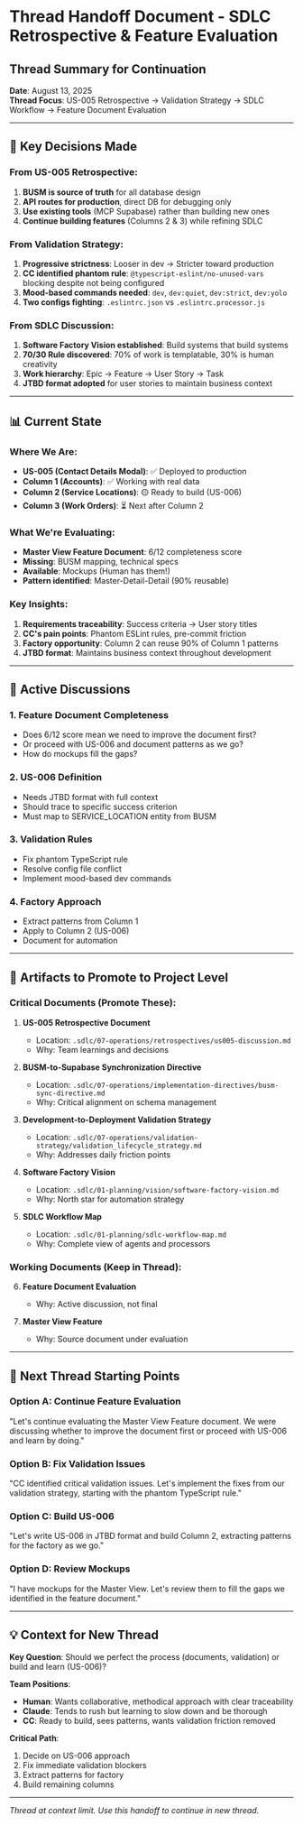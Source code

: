# Thread Handoff Document - SDLC Retrospective & Feature Evaluation

## Thread Summary for Continuation

**Date**: August 13, 2025  
**Thread Focus**: US-005 Retrospective → Validation Strategy → SDLC Workflow → Feature Document Evaluation

---

## 🎯 Key Decisions Made

### From US-005 Retrospective:

1. **BUSM is source of truth** for all database design
2. **API routes for production**, direct DB for debugging only
3. **Use existing tools** (MCP Supabase) rather than building new ones
4. **Continue building features** (Columns 2 & 3) while refining SDLC

### From Validation Strategy:

1. **Progressive strictness**: Looser in dev → Stricter toward production
2. **CC identified phantom rule**: `@typescript-eslint/no-unused-vars` blocking despite not being configured
3. **Mood-based commands needed**: `dev`, `dev:quiet`, `dev:strict`, `dev:yolo`
4. **Two configs fighting**: `.eslintrc.json` vs `.eslintrc.processor.js`

### From SDLC Discussion:

1. **Software Factory Vision established**: Build systems that build systems
2. **70/30 Rule discovered**: 70% of work is templatable, 30% is human creativity
3. **Work hierarchy**: Epic → Feature → User Story → Task
4. **JTBD format adopted** for user stories to maintain business context

---

## 📊 Current State

### Where We Are:

- **US-005 (Contact Details Modal)**: ✅ Deployed to production
- **Column 1 (Accounts)**: ✅ Working with real data
- **Column 2 (Service Locations)**: 🟡 Ready to build (US-006)
- **Column 3 (Work Orders)**: ⏳ Next after Column 2

### What We're Evaluating:

- **Master View Feature Document**: 6/12 completeness score
- **Missing**: BUSM mapping, technical specs
- **Available**: Mockups (Human has them!)
- **Pattern identified**: Master-Detail-Detail (90% reusable)

### Key Insights:

1. **Requirements traceability**: Success criteria → User story titles
2. **CC's pain points**: Phantom ESLint rules, pre-commit friction
3. **Factory opportunity**: Column 2 can reuse 90% of Column 1 patterns
4. **JTBD format**: Maintains business context throughout development

---

## 🔄 Active Discussions

### 1. Feature Document Completeness

- Does 6/12 score mean we need to improve the document first?
- Or proceed with US-006 and document patterns as we go?
- How do mockups fill the gaps?

### 2. US-006 Definition

- Needs JTBD format with full context
- Should trace to specific success criterion
- Must map to SERVICE_LOCATION entity from BUSM

### 3. Validation Rules

- Fix phantom TypeScript rule
- Resolve config file conflict
- Implement mood-based dev commands

### 4. Factory Approach

- Extract patterns from Column 1
- Apply to Column 2 (US-006)
- Document for automation

---

## 📁 Artifacts to Promote to Project Level

### Critical Documents (Promote These):

1. **US-005 Retrospective Document**
   - Location: `.sdlc/07-operations/retrospectives/us005-discussion.md`
   - Why: Team learnings and decisions

2. **BUSM-to-Supabase Synchronization Directive**
   - Location: `.sdlc/07-operations/implementation-directives/busm-sync-directive.md`
   - Why: Critical alignment on schema management

3. **Development-to-Deployment Validation Strategy**
   - Location: `.sdlc/07-operations/validation-strategy/validation_lifecycle_strategy.md`
   - Why: Addresses daily friction points

4. **Software Factory Vision**
   - Location: `.sdlc/01-planning/vision/software-factory-vision.md`
   - Why: North star for automation strategy

5. **SDLC Workflow Map**
   - Location: `.sdlc/01-planning/sdlc-workflow-map.md`
   - Why: Complete view of agents and processors

### Working Documents (Keep in Thread):

6. **Feature Document Evaluation**
   - Why: Active discussion, not final

7. **Master View Feature**
   - Why: Source document under evaluation

---

## 🚀 Next Thread Starting Points

### Option A: Continue Feature Evaluation

"Let's continue evaluating the Master View Feature document. We were discussing whether to improve the document first or proceed with US-006 and learn by doing."

### Option B: Fix Validation Issues

"CC identified critical validation issues. Let's implement the fixes from our validation strategy, starting with the phantom TypeScript rule."

### Option C: Build US-006

"Let's write US-006 in JTBD format and build Column 2, extracting patterns for the factory as we go."

### Option D: Review Mockups

"I have mockups for the Master View. Let's review them to fill the gaps we identified in the feature document."

---

## 💡 Context for New Thread

**Key Question**: Should we perfect the process (documents, validation) or build and learn (US-006)?

**Team Positions**:

- **Human**: Wants collaborative, methodical approach with clear traceability
- **Claude**: Tends to rush but learning to slow down and be thorough
- **CC**: Ready to build, sees patterns, wants validation friction removed

**Critical Path**:

1. Decide on US-006 approach
2. Fix immediate validation blockers
3. Extract patterns for factory
4. Build remaining columns

---

_Thread at context limit. Use this handoff to continue in new thread._
